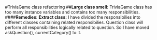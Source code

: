 #TriviaGame class refactoring
##**Large class smell:** 
TriviaGame class has too many instance variables and contains too many responsibilities. 
####**Remedies:**
**Extract class:**
I have divided the responsibilies into different classes containing related responsibilies. Question class will perform all responsibilities logically related to question. So I have moved askQuestion(), currentCategory() to it. 

